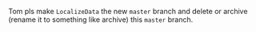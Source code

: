 Tom pls make `LocalizeData` the new `master` branch and delete or archive (rename it to something like archive) this `master` branch.
